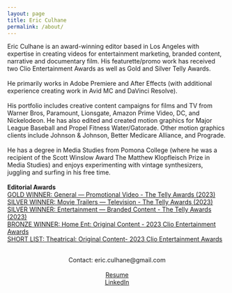 ```yaml
---
layout: page
title: Eric Culhane
permalink: /about/
---
```

<!-- 
Connect with me on LinkedIn.
[Resume.]({{ '\assets\pdf\Eric Culhane Resume 2025.pdf' | prepend: site.baseurl }}) -->

<!-- <center> -->
Eric Culhane is an award-winning editor based in Los Angeles with expertise in creating videos for entertainment marketing, branded content, narrative and documentary film. His featurette/promo work has received two Clio Entertainment Awards as well as Gold and Silver Telly Awards.
<br><br>
He primarily works in Adobe Premiere and After Effects (with additional experience creating work in Avid MC and DaVinci Resolve).
<br><br>
His portfolio includes creative content campaigns for films and TV from Warner Bros, Paramount, Lionsgate, Amazon Prime Video, DC, and Nickelodeon. He has also edited and created motion graphics for Major League Baseball and Propel Fitness Water/Gatorade. Other motion graphics clients include Johnson & Johnson, Better Medicare Alliance, and Prograde. 
<br><br>
He has a degree in Media Studies from Pomona College (where he was a recipient of the Scott Winslow Award The Matthew Klopfleisch Prize in Media Studies) and enjoys experimenting with vintage synthesizers, juggling and surfing in his free time.  <br><br>
<b>Editorial Awards</b><br>
<a href="https://www.tellyawards.com/winners/2023/promotional-video/general-entertainment/thrills-quills-the-making-of-sonic-the-hedgehog-2/289769">GOLD WINNER: General — Promotional Video - The Telly Awards (2023)</a> <br>
<a href="https://www.tellyawards.com/winners/2023/television/general-movie-trailers/thrills-quills-the-making-of-sonic-the-hedgehog-2/291719/">SILVER WINNER: Movie Trailers — Television - The Telly Awards (2023)</a> <br>
<a href="https://www.tellyawards.com/winners/2023/television/general-movie-trailers/thrills-quills-the-making-of-sonic-the-hedgehog-2/291719/">SILVER WINNER: Entertainment — Branded Content - The Telly Awards (2023)</a> <br>
<a href="https://clios.com/entertainment/winner/home-entertainment-original-content/shazam-fury-of-the-gods/scene-deconstruction-148652">BRONZE WINNER: Home Ent: Original Content - 2023 Clio Entertainment Awards</a> <br>
<a href="https://clios.com/entertainment/winner/theatrical-film-original-content/shazam-fury-of-the-gods/scene-deconstruction-151604">SHORT LIST: Theatrical: Original Content- 2023 Clio Entertainment Awards</a> <br>
<br>


<center>
Contact: eric.culhane@gmail.com <br>
<br>
<a href="http://eric-culhane.com/assets/pdf/EricCulhaneResume2025.pdf">Resume</a> <br>
<!-- [Resume.]({{ '\assets\pdf\Eric Culhane Resume 2025.pdf' | prepend: site.baseurl }}) -->
<a href="https://www.linkedin.com/in/eric-culhane/">LinkedIn</a> <br>
</center>





<!-- 
Editor based in Los Angeles.

[Resume]({{ '\assets\pdf\Eric Culhane Resume 2023.pdf' | prepend: site.baseurl }})


Contact: eric.culhane@gmail.com or <a href="https://www.linkedin.com/in/eric-culhane/">connect with me on LinkedIn</a> 
<br>
<br> -->



<!-- I primarily cut home entertainment and pre-release content for theatrical film marketing, with experience supporting a variety of campaigns from major studios (Warner Bros, Paramount, Amazon, Lionsgate and more). -->

<!-- I enjoy cutting innovative, stylized pieces that engage audiences and support each campaign's creative vision.  -->
<!-- I also have experience cutting narrative film, documentary, montage and experimental short-form work.

<!-- 
Editor based in Los Angeles.

Contact: eric.culhane@gmail.com or <a href="https://www.linkedin.com/in/eric-culhane/">connect with me on LinkedIn</a> 
<br>
<br>
[Resume]({{ '\assets\pdf\Eric Culhane Resume February 2023.pdf' | prepend: site.baseurl }})
<br>
<br>
 I primarily cut home entertainment and pre-release content for theatrical film marketing. Extensive experience supporting film marketing campaigns from major studios (Warner Bros, Paramount, Amazon, Lionsgate and more). -->
